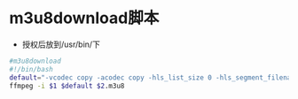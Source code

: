 #

# m3u8download脚本
* 授权后放到/usr/bin/下
```bash
#m3u8download
#!/bin/bash
default="-vcodec copy -acodec copy -hls_list_size 0 -hls_segment_filename .$2%03d.ts "
ffmpeg -i $1 $default $2.m3u8
```